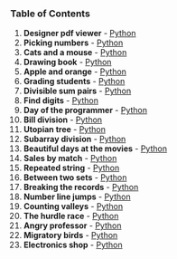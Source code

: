 ### Table of Contents
1. __Designer pdf viewer__ - [Python](Designer%20PDF%20Viewer.py)
1. __Picking numbers__ - [Python](Picking%20Numbers.py)
1. __Cats and a mouse__ - [Python](Cats%20and%20a%20Mouse.py)
1. __Drawing book__ - [Python](Drawing%20Book.py)
1. __Apple and orange__ - [Python](Apple%20and%20Orange.py)
1. __Grading students__ - [Python](Grading%20Students.py)
1. __Divisible sum pairs__ - [Python](Divisible%20Sum%20Pairs.py)
1. __Find digits__ - [Python](Find%20Digits.py)
1. __Day of the programmer__ - [Python](Day%20of%20the%20Programmer.py)
1. __Bill division__ - [Python](Bill%20Division.py)
1. __Utopian tree__ - [Python](Utopian%20Tree.py)
1. __Subarray division__ - [Python](Subarray%20Division.py)
1. __Beautiful days at the movies__ - [Python](Beautiful%20Days%20at%20the%20Movies.py)
1. __Sales by match__ - [Python](Sales%20by%20Match.py)
1. __Repeated string__ - [Python](Repeated%20String.py)
1. __Between two sets__ - [Python](Between%20Two%20Sets.py)
1. __Breaking the records__ - [Python](Breaking%20the%20Records.py)
1. __Number line jumps__ - [Python](Number%20Line%20Jumps.py)
1. __Counting valleys__ - [Python](Counting%20Valleys.py)
1. __The hurdle race__ - [Python](The%20Hurdle%20Race.py)
1. __Angry professor__ - [Python](Angry%20Professor.py)
1. __Migratory birds__ - [Python](Migratory%20Birds.py)
1. __Electronics shop__ - [Python](Electronics%20Shop.py)
